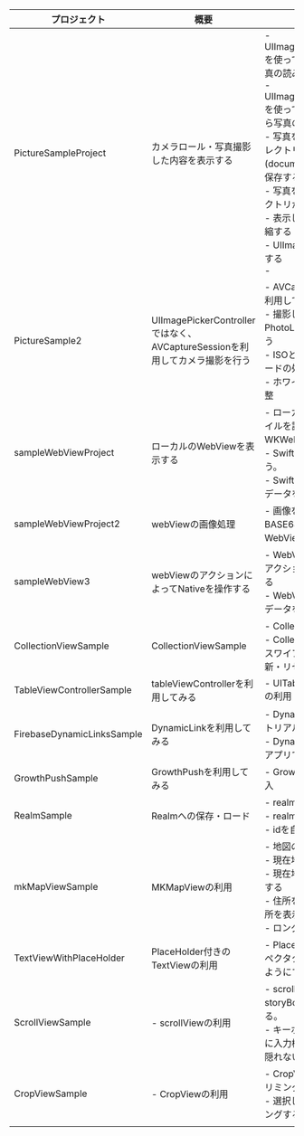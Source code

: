 |プロジェクト|概要|ポイント|
|---|---|---|
|PictureSampleProject|カメラロール・写真撮影した内容を表示する|- UIImagePickerControllerを使ってカメラからの写真の読み込み。<br> - UIImagePickerControllerを使ってカメラロールから写真の読み込み <br> - 写真をローカルのディレクトリ(documentDirectory)に保存する <br> - 写真をローカルディレクトリから読み込む<br> - 表示している写真を圧縮する <br> - UIImageの容量を取得する<br> - |
|PictureSample2|UIImagePickerControllerではなく、AVCaptureSessionを利用してカメラ撮影を行う| - AVCaptureSessionを利用してカメラ撮影<br> - 撮影した写真をPhotoLibraryに保存を行う<br> -  ISOとシャッタースピードの処理 <br> - ホワイトバランスの調整 |
|sampleWebViewProject|ローカルのWebViewを表示する| - ローカルのHTMLファイルを読み込んでWKWebViewに表示する<br> - SwiftからJS操作を行う。<br> - SwiftからWebViewにデータを受け渡す<br>|
|sampleWebViewProject2|webViewの画像処理| - 画像をUIImageをBASE64Encodeして、WebViewに受け渡す|
|sampleWebView3|webViewのアクションによってNativeを操作する| - WebView内で発火したアクションをキャッチする<br> - WebViewからNativeへデータを受け渡す|
|CollectionViewSample|CollectionViewSample| - CollectionViewの利用 <br> - CollectionViewを下にスワイプしてViewの更新・リセット|
|TableViewControllerSample|tableViewControllerを利用してみる| -  UITableViewControllerの利用|
|FirebaseDynamicLinksSample|DynamicLinkを利用してみる| - DynamicLinkのチュートリアル実装<br> - DynamicLinkのURLをアプリで読み込み|
|GrowthPushSample|GrowthPushを利用してみる| - GrowthPushのSDK導入|
|RealmSample|Realmへの保存・ロード| - realmへの保存<br> - realmからの読み込み<br> - idを自動生成|
|mkMapViewSample|MKMapViewの利用| - 地図の表示<br> - 現在地の表示<br> - 現在地を地図の中心にする<br> - 住所を入力して該当箇所を表示・ピンを指す<br> - ロングタップの検出|
|TextViewWithPlaceHolder|PlaceHolder付きのTextViewの利用| - PlaceHolderをインスペクタクルで設定出来るようにする。|
|ScrollViewSample| - scrollViewの利用<br>| - scrollViewをstoryBoard経由で利用する。<br> - キーボード立ち上げ時に入力欄がキーボードで隠れない用にする|
|CropViewSample| - CropViewの利用<br>| - CropVIewで画像をトリミングする。<br> - 選択した画像をトリミングする|
||||
